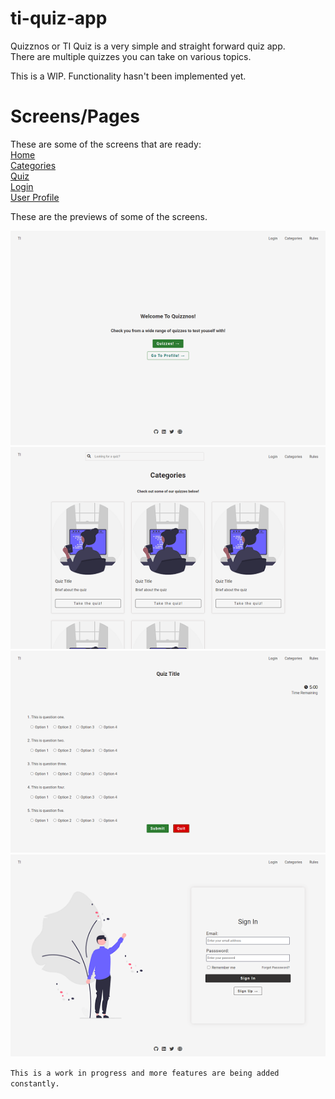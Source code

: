 # ti-quiz-app
  
Quizznos or TI Quiz is a very simple and straight forward quiz app.  
There are multiple quizzes you can take on various topics.  

This is a WIP. Functionality hasn't been implemented yet.

# Screens/Pages
These are some of the screens that are ready:  
[Home](https://ti-quiz-app.netlify.app/)  
[Categories](https://ti-quiz-app.netlify.app/routes/categories.html)  
[Quiz](https://ti-quiz-app.netlify.app/routes/quizzes/quiz-one/index.html)  
[Login](https://ti-quiz-app.netlify.app/routes/login.html)  
[User Profile](https://ti-quiz-app.netlify.app/routes/user.html)  

These are the previews of some of the screens.

![Home](https://raw.githubusercontent.com/tanveertkd/ti-quiz-app/profile-documentation/assets/README/readme/1.png)    
![Categories](https://raw.githubusercontent.com/tanveertkd/ti-quiz-app/profile-documentation/assets/README/readme/2.png)  
![Quiz](https://raw.githubusercontent.com/tanveertkd/ti-quiz-app/profile-documentation/assets/README/readme/3.png)  
![Login](https://raw.githubusercontent.com/tanveertkd/ti-quiz-app/profile-documentation/assets/README/readme/4.png)    

`This is a work in progress and more features are being added constantly.`
